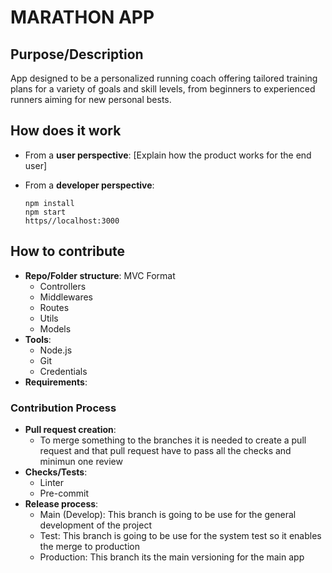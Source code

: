 
# MARATHON APP

## Purpose/Description
App designed to be a personalized running coach offering tailored training plans for a variety of goals and skill levels, from beginners to experienced runners aiming for new personal bests. 

## How does it work
- From a **user perspective**: [Explain how the product works for the end user]
- From a **developer perspective**:
  
      npm install
      npm start
      https//localhost:3000
    

## How to contribute
- **Repo/Folder structure**: MVC Format
    - Controllers
    - Middlewares
    - Routes
    - Utils
    - Models
- **Tools**:
    - Node.js
    - Git
    - Credentials
- **Requirements**:

### Contribution Process
- **Pull request creation**:
    - To merge something to the branches it is needed to create a pull request and that pull request have to pass all the checks and minimun one review
- **Checks/Tests**: 
    - Linter
    - Pre-commit
- **Release process**:
    - Main (Develop): This branch is going to be use for the general development of the project
    - Test: This branch is going to be use for the system test so it enables the merge to production
    - Production: This branch its the main versioning for the main app
